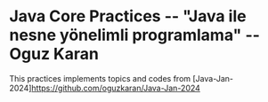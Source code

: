 # Java Core Practices -- "Java ile nesne yönelimli programlama" -- Oguz Karan 

This practices implements topics and codes from [Java-Jan-2024]<https://github.com/oguzkaran/Java-Jan-2024> 
